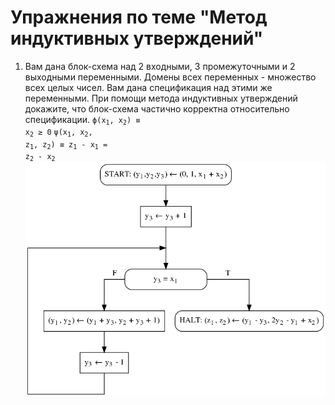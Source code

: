 # Упражнения по теме "Метод индуктивных утверждений"

1. Вам дана блок-схема над 2 входными, 3 промежуточными и 2 выходными переменными. Домены всех переменных - множество всех целых чисел. Вам дана спецификация над этими же переменными. При помощи метода индуктивных утверждений докажите, что блок-схема частично корректна относительно спецификации.
<code>&straightphi;(x<sub>1</sub>, x<sub>2</sub>) &equiv; x<sub>2</sub> &ge; 0</code>
<code>&psi;(x<sub>1</sub>, x<sub>2</sub>, z<sub>1</sub>, z<sub>2</sub>) &equiv; z<sub>1</sub> - x<sub>1</sub> = z<sub>2</sub> - x<sub>2</sub></code>
![(блок-схема к задаче)](x2_fig1.png)
